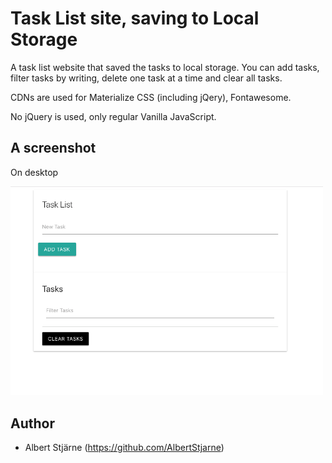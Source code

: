 # Task List site, saving to Local Storage

A task list website that saved the tasks to local storage. You can add tasks, filter tasks by writing, delete one task at a time and clear all tasks.

CDNs are used for Materialize CSS (including jQery), Fontawesome.

No jQuery is used, only regular Vanilla JavaScript.


## A screenshot

On desktop

<img src="desktop.gif" width=500>


## Author
* Albert Stjärne (https://github.com/AlbertStjarne)